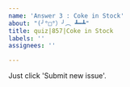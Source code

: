 ```yaml
---
name: 'Answer 3 : Coke in Stock'
about: "(╯°□°）╯︵ ┻━┻"
title: quiz|857|Coke in Stock
labels: ''
assignees: ''

---
```


Just click 'Submit new issue'.
